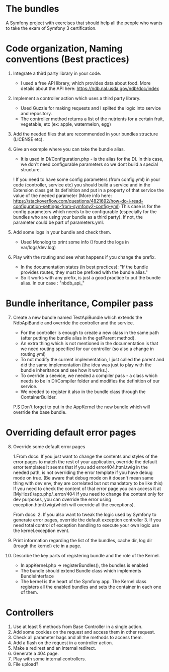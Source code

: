 The bundles
=============================

A Symfony project with exercises that should help all the people who wants to take the exam of Symfony 3 certification.

Code organization, Naming conventions (Best practices)
=====================================================

1. Integrate a third party library in your code.
   - I used a free API library, which provides data about food. More details about the API here:
   https://ndb.nal.usda.gov/ndb/doc/index
2. Implement a controller action which uses a third party library.
    - Used Guzzle for making requests and I splited the logic into service and repository. 
    - The controller method returns a list of the nutrients for a certain fruit, vegetable, etc (ex: apple, watermelon, egg)
 3. Add the needed files that are recommended in your bundles structure (LICENSE etc).
 4. Give an exemple where you can take the bundle alias.
    - It is used in DI/Configuration.php - is the alias for the DI. In this case, we don't need configurable parameters so we dont build a special structure.
    
    ! If you need to have some config parameters (from config.yml) in your code (controller, service etc) you should
    build a service and in the Extension class get its definition and put in a property of that service the
    value of the needed parameter (More info here: https://stackoverflow.com/questions/4821692/how-do-i-read-configuration-settings-from-symfony2-config-yml)
    This case is for the config parameters which needs to be configurable (especially for the bundles who are using your bundle as a third party). If not, the parameter could be part of parameters.yml.
 5. Add some logs in your bundle and check them.
    - Used Monolog to print some info (I found the logs in var/logs/dev.log)
 6. Play with the routing and see what happens if you change the prefix.
    - In the documentation states (in best practices): "If the bundle provides routes, they must be prefixed with the bundle alias."
    - So it works with any prefix, is just a good practice to put the bundle alias. In our case : "nbdb_api_"
 
 Bundle inheritance, Compiler pass
 =================================
 
 7. Create a new bundle named TestApiBundle which extends the NdbApiBundle and override the controller and the service.
    - For the controller is enough to create a new class in the same path (after putting the bundle alias in the getParent method).
    - An extra thing which is not mentioned in the documentation is that we need routing specified for our controller (so also a change in routing.yml)
    - To not modify the current implementation, I just called the parent and did the same implementation (the idea was just to play with the bundle inheritance and see how it works.).
    - To override a seevice, we needed a compiler pass - a class which needs to be in DI/Compiler folder and modifies the definition of our service.
    - We needed to register it also in the bundle class through the ContainerBuilder.
    
    P.S Don't forget to put in the AppKernel the new bundle which will override the base bundle.
    
 Overriding default error pages
 ==============================
 
 8. Override some default error pages

    1.From docs: If you just want to change the contents and styles of the error pages to match the rest of your application, override the default error templates
    It seems that if you add error404.html.twig in the needed path, is not overriding the error template if you have debug mode on true.
    (Be aware that debug mode on it doesn't mean same thing with dev env, they are correlated but not mandatory to be like this)
    If you need to check the content of that error page you can access it at [MyHost]/app.php/_error/404
    If you need to change the content only for dev purposes, you can override the error using exception.html.twig(which will override all the exceptions).
    
    From docs:
    2. If you also want to tweak the logic used by Symfony to generate error pages, override the default exception controller
    3. If you need total control of exception handling to execute your own logic use the kernel.exception event.  
    
 9. Print information regarding the list of the bundles, cache dir, log dir (trough the kernel) etc in a page.   
 10. Describe the key parts of registering bundle and the role of the Kernel.
     - In appKernel.php -> registerBundles(), the bundles is enabled
     - The bundle should extend Bundle class which implements BundleInterface
     - The kernel is the heart of the Symfony app. The Kernel class registers all the enabled bundles and sets the container in each one of them.
 
 
Controllers
================

   1. Use at least 5 methods from Base Controller in a single action.
   2. Add some cookies on the request and access them in other request.
   3. Check all parameter bags and all the methods to access them.
   4. Add a flash on the request in a controller action.
   5. Make a redirest and an internal redirect.
   6. Generate a 404 page.
   7. Play with some internal controllers.
   8. File upload?  
